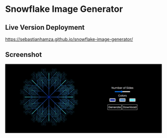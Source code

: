 # Snowflake Image Generator


## Live Version Deployment
https://sebastianhamza.github.io/snowflake-image-generator/


## Screenshot

![Live Version Screenshot](https://raw.githubusercontent.com/sebastianhamza/snowflake-image-generator/master/images/snowflake_screenshot_1.png)
